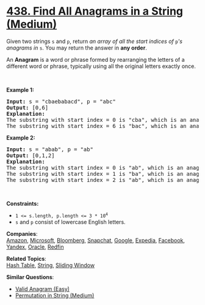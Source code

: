# [438. Find All Anagrams in a String (Medium)](https://leetcode.com/problems/find-all-anagrams-in-a-string/)

<p>Given two strings <code>s</code> and <code>p</code>, return <em>an array of all the start indices of </em><code>p</code><em>'s anagrams in </em><code>s</code>. You may return the answer in <strong>any order</strong>.</p>

<p>An <strong>Anagram</strong> is a word or phrase formed by rearranging the letters of a different word or phrase, typically using all the original letters exactly once.</p>

<p>&nbsp;</p>
<p><strong>Example 1:</strong></p>

<pre><strong>Input:</strong> s = "cbaebabacd", p = "abc"
<strong>Output:</strong> [0,6]
<strong>Explanation:</strong>
The substring with start index = 0 is "cba", which is an anagram of "abc".
The substring with start index = 6 is "bac", which is an anagram of "abc".
</pre>

<p><strong>Example 2:</strong></p>

<pre><strong>Input:</strong> s = "abab", p = "ab"
<strong>Output:</strong> [0,1,2]
<strong>Explanation:</strong>
The substring with start index = 0 is "ab", which is an anagram of "ab".
The substring with start index = 1 is "ba", which is an anagram of "ab".
The substring with start index = 2 is "ab", which is an anagram of "ab".
</pre>

<p>&nbsp;</p>
<p><strong>Constraints:</strong></p>

<ul>
	<li><code>1 &lt;= s.length, p.length &lt;= 3 * 10<sup>4</sup></code></li>
	<li><code>s</code> and <code>p</code> consist of lowercase English letters.</li>
</ul>

**Companies**:  
[Amazon](https://leetcode.com/company/amazon), [Microsoft](https://leetcode.com/company/microsoft), [Bloomberg](https://leetcode.com/company/bloomberg), [Snapchat](https://leetcode.com/company/snapchat), [Google](https://leetcode.com/company/google), [Expedia](https://leetcode.com/company/expedia), [Facebook](https://leetcode.com/company/facebook), [Yandex](https://leetcode.com/company/yandex), [Oracle](https://leetcode.com/company/oracle), [Redfin](https://leetcode.com/company/redfin)

**Related Topics**:  
[Hash Table](https://leetcode.com/tag/hash-table/), [String](https://leetcode.com/tag/string/), [Sliding Window](https://leetcode.com/tag/sliding-window/)

**Similar Questions**:

- [Valid Anagram (Easy)](https://leetcode.com/problems/valid-anagram/)
- [Permutation in String (Medium)](https://leetcode.com/problems/permutation-in-string/)
